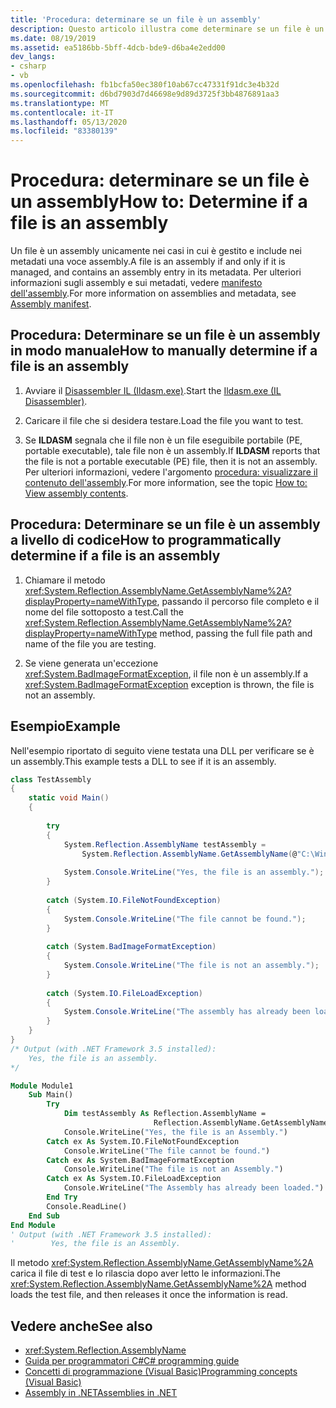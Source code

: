```yaml
---
title: 'Procedura: determinare se un file è un assembly'
description: Questo articolo illustra come determinare se un file è un assembly .NET, sia manualmente che a livello di codice.
ms.date: 08/19/2019
ms.assetid: ea5186bb-5bff-4dcb-bde9-d6ba4e2edd00
dev_langs:
- csharp
- vb
ms.openlocfilehash: fb1bcfa50ec380f10ab67cc47331f91dc3e4b32d
ms.sourcegitcommit: d6bd7903d7d46698e9d89d3725f3bb4876891aa3
ms.translationtype: MT
ms.contentlocale: it-IT
ms.lasthandoff: 05/13/2020
ms.locfileid: "83380139"
---
```

# <a name="how-to-determine-if-a-file-is-an-assembly"></a><span data-ttu-id="31f8a-103">Procedura: determinare se un file è un assembly</span><span class="sxs-lookup"><span data-stu-id="31f8a-103">How to: Determine if a file is an assembly</span></span>

<span data-ttu-id="31f8a-104">Un file è un assembly unicamente nei casi in cui è gestito e include nei metadati una voce assembly.</span><span class="sxs-lookup"><span data-stu-id="31f8a-104">A file is an assembly if and only if it is managed, and contains an assembly entry in its metadata.</span></span> <span data-ttu-id="31f8a-105">Per ulteriori informazioni sugli assembly e sui metadati, vedere [manifesto dell'assembly](manifest.md).</span><span class="sxs-lookup"><span data-stu-id="31f8a-105">For more information on assemblies and metadata, see [Assembly manifest](manifest.md).</span></span>  
  
## <a name="how-to-manually-determine-if-a-file-is-an-assembly"></a><span data-ttu-id="31f8a-106">Procedura: Determinare se un file è un assembly in modo manuale</span><span class="sxs-lookup"><span data-stu-id="31f8a-106">How to manually determine if a file is an assembly</span></span>  
  
1. <span data-ttu-id="31f8a-107">Avviare il [Disassembler IL (Ildasm.exe)](../../framework/tools/ildasm-exe-il-disassembler.md).</span><span class="sxs-lookup"><span data-stu-id="31f8a-107">Start the [Ildasm.exe (IL Disassembler)](../../framework/tools/ildasm-exe-il-disassembler.md).</span></span>  
  
2. <span data-ttu-id="31f8a-108">Caricare il file che si desidera testare.</span><span class="sxs-lookup"><span data-stu-id="31f8a-108">Load the file you want to test.</span></span>  
  
3. <span data-ttu-id="31f8a-109">Se **ILDASM** segnala che il file non è un file eseguibile portabile (PE, portable executable), tale file non è un assembly.</span><span class="sxs-lookup"><span data-stu-id="31f8a-109">If **ILDASM** reports that the file is not a portable executable (PE) file, then it is not an assembly.</span></span> <span data-ttu-id="31f8a-110">Per ulteriori informazioni, vedere l'argomento [procedura: visualizzare il contenuto dell'assembly](view-contents.md).</span><span class="sxs-lookup"><span data-stu-id="31f8a-110">For more information, see the topic [How to: View assembly contents](view-contents.md).</span></span>  
  
## <a name="how-to-programmatically-determine-if-a-file-is-an-assembly"></a><span data-ttu-id="31f8a-111">Procedura: Determinare se un file è un assembly a livello di codice</span><span class="sxs-lookup"><span data-stu-id="31f8a-111">How to programmatically determine if a file is an assembly</span></span>  
  
1. <span data-ttu-id="31f8a-112">Chiamare il metodo <xref:System.Reflection.AssemblyName.GetAssemblyName%2A?displayProperty=nameWithType>, passando il percorso file completo e il nome del file sottoposto a test.</span><span class="sxs-lookup"><span data-stu-id="31f8a-112">Call the <xref:System.Reflection.AssemblyName.GetAssemblyName%2A?displayProperty=nameWithType> method, passing the full file path and name of the file you are testing.</span></span>  
  
2. <span data-ttu-id="31f8a-113">Se viene generata un'eccezione <xref:System.BadImageFormatException>, il file non è un assembly.</span><span class="sxs-lookup"><span data-stu-id="31f8a-113">If a <xref:System.BadImageFormatException> exception is thrown, the file is not an assembly.</span></span>  
  
## <a name="example"></a><span data-ttu-id="31f8a-114">Esempio</span><span class="sxs-lookup"><span data-stu-id="31f8a-114">Example</span></span>  
<span data-ttu-id="31f8a-115">Nell'esempio riportato di seguito viene testata una DLL per verificare se è un assembly.</span><span class="sxs-lookup"><span data-stu-id="31f8a-115">This example tests a DLL to see if it is an assembly.</span></span>  

```csharp
class TestAssembly  
{  
    static void Main()  
    {  
  
        try  
        {  
            System.Reflection.AssemblyName testAssembly =  
                System.Reflection.AssemblyName.GetAssemblyName(@"C:\Windows\Microsoft.NET\Framework\v3.5\System.Net.dll");  
  
            System.Console.WriteLine("Yes, the file is an assembly.");  
        }  
  
        catch (System.IO.FileNotFoundException)  
        {  
            System.Console.WriteLine("The file cannot be found.");  
        }  
  
        catch (System.BadImageFormatException)  
        {  
            System.Console.WriteLine("The file is not an assembly.");  
        }  
  
        catch (System.IO.FileLoadException)  
        {  
            System.Console.WriteLine("The assembly has already been loaded.");  
        }  
    }  
}  
/* Output (with .NET Framework 3.5 installed):  
    Yes, the file is an assembly.  
*/  
```  

```vb  
Module Module1  
    Sub Main()  
        Try  
            Dim testAssembly As Reflection.AssemblyName =  
                                Reflection.AssemblyName.GetAssemblyName("C:\Windows\Microsoft.NET\Framework\v3.5\System.Net.dll")  
            Console.WriteLine("Yes, the file is an Assembly.")  
        Catch ex As System.IO.FileNotFoundException  
            Console.WriteLine("The file cannot be found.")  
        Catch ex As System.BadImageFormatException  
            Console.WriteLine("The file is not an Assembly.")  
        Catch ex As System.IO.FileLoadException  
            Console.WriteLine("The Assembly has already been loaded.")  
        End Try  
        Console.ReadLine()  
    End Sub  
End Module  
' Output (with .NET Framework 3.5 installed):  
'        Yes, the file is an Assembly.  
```

<span data-ttu-id="31f8a-116">Il metodo <xref:System.Reflection.AssemblyName.GetAssemblyName%2A> carica il file di test e lo rilascia dopo aver letto le informazioni.</span><span class="sxs-lookup"><span data-stu-id="31f8a-116">The <xref:System.Reflection.AssemblyName.GetAssemblyName%2A> method loads the test file, and then releases it once the information is read.</span></span>  
  
## <a name="see-also"></a><span data-ttu-id="31f8a-117">Vedere anche</span><span class="sxs-lookup"><span data-stu-id="31f8a-117">See also</span></span>

- <xref:System.Reflection.AssemblyName>
- [<span data-ttu-id="31f8a-118">Guida per programmatori C#</span><span class="sxs-lookup"><span data-stu-id="31f8a-118">C# programming guide</span></span>](../../csharp/programming-guide/index.md)
- [<span data-ttu-id="31f8a-119">Concetti di programmazione (Visual Basic)</span><span class="sxs-lookup"><span data-stu-id="31f8a-119">Programming concepts (Visual Basic)</span></span>](../../visual-basic/programming-guide/concepts/index.md)
- [<span data-ttu-id="31f8a-120">Assembly in .NET</span><span class="sxs-lookup"><span data-stu-id="31f8a-120">Assemblies in .NET</span></span>](index.md)
